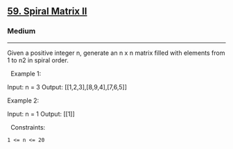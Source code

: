 <h2><a href="https://leetcode.com/problems/spiral-matrix-ii/">59. Spiral Matrix II</a></h2><h3>Medium</h3><hr>Given a positive integer n, generate an n x n matrix filled with elements from 1 to n2 in spiral order.

 
Example 1:

Input: n = 3
Output: [[1,2,3],[8,9,4],[7,6,5]]


Example 2:

Input: n = 1
Output: [[1]]


 
Constraints:


	1 <= n <= 20

